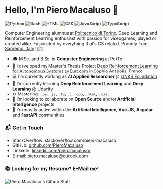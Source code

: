 # Hello, I'm Piero Macaluso 👋

![Python](https://img.shields.io/badge/Python-Intermediate-yellow)
![Bash](https://img.shields.io/badge/Bash-Intermediate-black)
![HTML](https://img.shields.io/badge/HTML-Expert-orange)
![CSS](https://img.shields.io/badge/CSS-Expert-blue)
![JavaScript](https://img.shields.io/badge/JavaScript-Beginner-yellow)
![TypeScript](https://img.shields.io/badge/TypeScript-Intermediate-lightgrey)

Computer Engineering alumnus at [Politecnico di Torino](https://www.polito.it/en). Deep Learning and Reinforcement Learning enthusiast with passion for videogames, played or created alike. Fascinated by everything that's CS related. Proudly from [Sanremo, Italy](https://goo.gl/maps/tADmFtxSbT1Npc8Y7) 🇮🇹

- 🎓 M.Sc. and B.Sc. in **Computer Engineering** at PoliTo
- 🚗 I developed my Master's Thesis Project [Deep Reinforcement Learning for Autonomous Systems]() @ [Eurecom](https://www.eurecom.fr/en/home) in Sophia Antipolis, France
- 💻 I’m currently working as **AI Applied Researcher** @ [LINKS Foundation](https://www.linksfoundation.com)
- 🌱 I’m currently learning **Deep Reinforcement Learning** and **Deep Learning** @ [Udacity](https://www.udacity.com/)
- ⚙️ Mastering: `.py`, `.js`, `.ts`, `.c`, `.cpp`, `.html`, `.css`, 
- 👯 I’m looking to collaborate on **Open Source** and/or **Artificial Intelligence** projects
- 💬 I'm mostly active within the **Artificial Intelligence**, **Vue.JS**, **Angular** and **FastAPI** communities

### 📬 Get in Touch

- StackOverflow: [stackoverflow.com/piero-macaluso][stackoverflow]
- GitHub: [github.com/PieroMacaluso][github]
- LinkedIn:  [linkedin.com/pieromacaluso/][linkedin]
- E-mail: [piero.macaluso@outlook.com](mailto:piero.macaluso@outlook.com)

### 📚 Looking for my Resume? E-Mail me!

![Piero Macaluso's Github Stats](https://github-readme-stats.vercel.app/api?username=PieroMacaluso&show_icons=true&hide_border=true)

[stackoverflow]: https://stackoverflow.com/users/7358319/piero-macaluso
[github]: https://github.com/PieroMacaluso
[linkedin]: https://linkedin.com/in/pieromacaluso/
